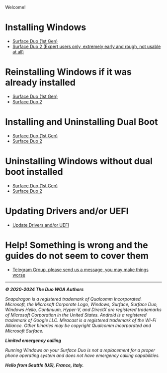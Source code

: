 Welcome!

# Installing Windows

- [Surface Duo (1st Gen)](https://woa-project.github.io/DuoWOA/docs/installwindows/installwindows-surfaceduo1)
- [Surface Duo 2 (Expert users only, extremely early and rough, not usable at all)](https://woa-project.github.io/DuoWOA/docs/installwindows/installwindows-surfaceduo2)

# Reinstalling Windows if it was already installed

- [Surface Duo (1st Gen)](https://woa-project.github.io/DuoWOA/docs/installwindows/Reinstallwindows-surfaceduo1)
- [Surface Duo 2](https://woa-project.github.io/DuoWOA/docs/installwindows/Reinstallwindows-surfaceduo2)

# Installing and Uninstalling Dual Boot

- [Surface Duo (1st Gen)](https://woa-project.github.io/DuoWOA/docs/installwindows/DualBoot-SurfaceDuo)
- [Surface Duo 2](https://woa-project.github.io/DuoWOA/docs/installwindows/DualBoot-SurfaceDuo)

# Uninstalling Windows without dual boot installed

- [Surface Duo (1st Gen)](https://woa-project.github.io/DuoWOA/docs/installwindows/Uninstall-SurfaceDuo1)
- [Surface Duo 2](https://woa-project.github.io/DuoWOA/docs/installwindows/Uninstall-SurfaceDuo2)

# Updating Drivers and/or UEFI

- [Update Drivers and/or UEFI](https://woa-project.github.io/DuoWOA/docs/Update/UpdateDriversAndUEFI)

# Help! Something is wrong and the guides do not seem to cover them

- [Telegram Group, please send us a message, you may make things worse](https://t.me/duowoa)

---

_**© 2020-2024 The Duo WOA Authors**_

_Snapdragon is a registered trademark of Qualcomm Incorporated. Microsoft, the Microsoft Corporate Logo, Windows, Surface, Surface Duo, Windows Hello, Continuum, Hyper-V, and DirectX are registered trademarks of Microsoft Corporation in the United States. Android is a registered trademark of Google LLC. Miracast is a registered trademark of the Wi-Fi Alliance. Other binaries may be copyright Qualcomm Incorporated and Microsoft Surface._

_**Limited emergency calling**_

_Running Windows on your Surface Duo is not a replacement for a proper phone operating system and does not have emergency calling capabilities._

_**Hello from Seattle (US), France, Italy.**_
